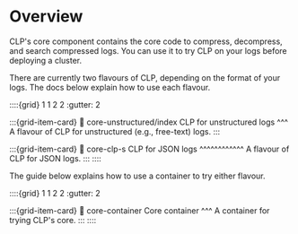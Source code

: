 # Overview

CLP's core component contains the core code to compress, decompress, and search compressed logs. You
can use it to try CLP on your logs before deploying a cluster.

There are currently two flavours of CLP, depending on the format of your logs. The docs below
explain how to use each flavour.

::::{grid} 1 1 2 2
:gutter: 2

:::{grid-item-card}
:link: core-unstructured/index
CLP for unstructured logs
^^^
A flavour of CLP for unstructured (e.g., free-text) logs.
:::

:::{grid-item-card}
:link: core-clp-s
CLP for JSON logs
^^^^^^^^^^^^
A flavour of CLP for JSON logs.
:::
::::

The guide below explains how to use a container to try either flavour.

::::{grid} 1 1 2 2
:gutter: 2

:::{grid-item-card}
:link: core-container
Core container
^^^
A container for trying CLP's core.
:::
::::
